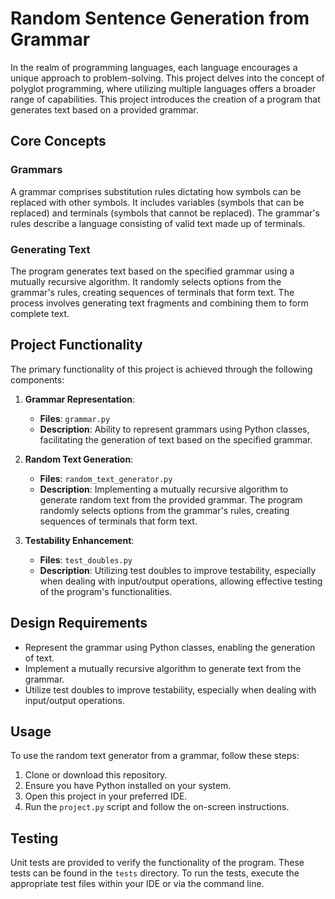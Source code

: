 # Random Sentence Generation from Grammar

In the realm of programming languages, each language encourages a unique approach to problem-solving. This project delves into the concept of polyglot programming, where utilizing multiple languages offers a broader range of capabilities. This project introduces the creation of a program that generates text based on a provided grammar.

## Core Concepts

### Grammars

A grammar comprises substitution rules dictating how symbols can be replaced with other symbols. It includes variables (symbols that can be replaced) and terminals (symbols that cannot be replaced). The grammar's rules describe a language consisting of valid text made up of terminals.

### Generating Text

The program generates text based on the specified grammar using a mutually recursive algorithm. It randomly selects options from the grammar's rules, creating sequences of terminals that form text. The process involves generating text fragments and combining them to form complete text.

## Project Functionality

The primary functionality of this project is achieved through the following components:

1. **Grammar Representation**:
   - **Files**: `grammar.py`
   - **Description**: Ability to represent grammars using Python classes, facilitating the generation of text based on the specified grammar.

2. **Random Text Generation**:
   - **Files**: `random_text_generator.py`
   - **Description**: Implementing a mutually recursive algorithm to generate random text from the provided grammar. The program randomly selects options from the grammar's rules, creating sequences of terminals that form text.

3. **Testability Enhancement**:
   - **Files**: `test_doubles.py`
   - **Description**: Utilizing test doubles to improve testability, especially when dealing with input/output operations, allowing effective testing of the program's functionalities.

## Design Requirements

- Represent the grammar using Python classes, enabling the generation of text.
- Implement a mutually recursive algorithm to generate text from the grammar.
- Utilize test doubles to improve testability, especially when dealing with input/output operations.

## Usage

To use the random text generator from a grammar, follow these steps:

1. Clone or download this repository.
2. Ensure you have Python installed on your system.
3. Open this project in your preferred IDE.
4. Run the `project.py` script and follow the on-screen instructions.

## Testing

Unit tests are provided to verify the functionality of the program. These tests can be found in the `tests` directory. To run the tests, execute the appropriate test files within your IDE or via the command line.
